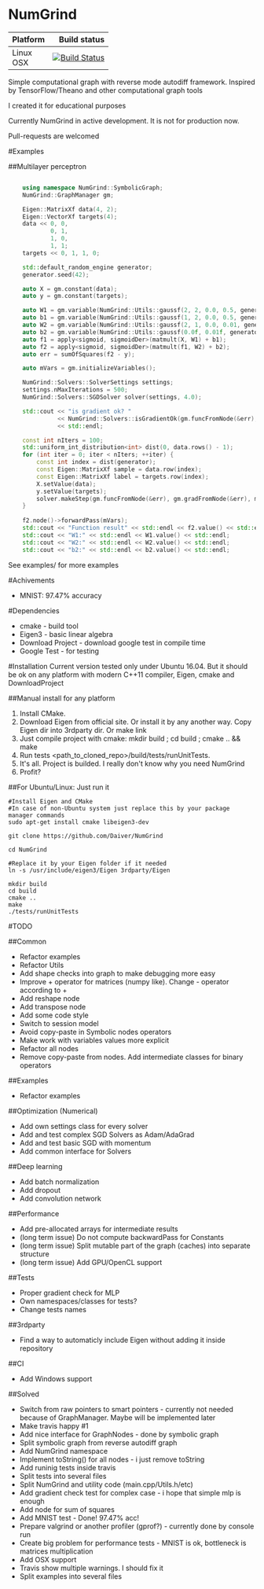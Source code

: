 # NumGrind

Platform | Build status
---------|-------------:
Linux <br> OSX| [![Build Status](https://travis-ci.org/Daiver/NumGrind.svg?branch=master)](https://travis-ci.org/Daiver/NumGrind)

Simple computational graph with reverse mode autodiff framework. Inspired by TensorFlow/Theano and other computational graph tools

I created it for educational purposes

Currently NumGrind in active development. It is not for production now.

Pull-requests are welcomed

#Examples

##Multilayer perceptron
```cpp

    using namespace NumGrind::SymbolicGraph;
    NumGrind::GraphManager gm;

    Eigen::MatrixXf data(4, 2);
    Eigen::VectorXf targets(4);
    data << 0, 0,
            0, 1,
            1, 0,
            1, 1;
    targets << 0, 1, 1, 0;

    std::default_random_engine generator;
    generator.seed(42);

    auto X = gm.constant(data);
    auto y = gm.constant(targets);

    auto W1 = gm.variable(NumGrind::Utils::gaussf(2, 2, 0.0, 0.5, generator));
    auto b1 = gm.variable(NumGrind::Utils::gaussf(1, 2, 0.0, 0.5, generator));
    auto W2 = gm.variable(NumGrind::Utils::gaussf(2, 1, 0.0, 0.01, generator));
    auto b2 = gm.variable(NumGrind::Utils::gaussf(0.0f, 0.01f, generator));
    auto f1 = apply<sigmoid, sigmoidDer>(matmult(X, W1) + b1);
    auto f2 = apply<sigmoid, sigmoidDer>(matmult(f1, W2) + b2);
    auto err = sumOfSquares(f2 - y);

    auto mVars = gm.initializeVariables();

    NumGrind::Solvers::SolverSettings settings;
    settings.nMaxIterations = 500;
    NumGrind::Solvers::SGDSolver solver(settings, 4.0);

    std::cout << "is gradient ok? "
              << NumGrind::Solvers::isGradientOk(gm.funcFromNode(&err), gm.gradFromNode(&err), mVars)
              << std::endl;

    const int nIters = 100;
    std::uniform_int_distribution<int> dist(0, data.rows() - 1);
    for (int iter = 0; iter < nIters; ++iter) {
        const int index = dist(generator);
        const Eigen::MatrixXf sample = data.row(index);
        const Eigen::MatrixXf label = targets.row(index);
        X.setValue(data);
        y.setValue(targets);
        solver.makeStep(gm.funcFromNode(&err), gm.gradFromNode(&err), mVars);
    }
    
    f2.node()->forwardPass(mVars);
    std::cout << "Function result" << std::endl << f2.value() << std::endl;
    std::cout << "W1:" << std::endl << W1.value() << std::endl;
    std::cout << "W2:" << std::endl << W2.value() << std::endl;
    std::cout << "b2:" << std::endl << b2.value() << std::endl;
```

See examples/ for more examples

#Achivements
 - MNIST: 97.47% accuracy

#Dependencies
 - cmake - build tool
 - Eigen3 - basic linear algebra
 - Download Project - download google test in compile time
 - Google Test - for testing

#Installation
Current version tested only under Ubuntu 16.04. But it should be ok on any platform with modern C++11 compiler, Eigen, cmake and DownloadProject

##Manual install for any platform
1. Install CMake.
2. Download Eigen from official site. Or install it by any another way. Copy Eigen dir into 3rdparty dir. Or make link
3. Just compile project with cmake: mkdir build ; cd build ; cmake .. && make
4. Run tests <path_to_cloned_repo>/build/tests/runUnitTests.
5. It's all. Project is builded. I really don't know why you need NumGrind
6. Profit?

##For Ubuntu/Linux:
Just run it
```
#Install Eigen and CMake
#In case of non-Ubuntu system just replace this by your package manager commands
sudo apt-get install cmake libeigen3-dev

git clone https://github.com/Daiver/NumGrind

cd NumGrind

#Replace it by your Eigen folder if it needed
ln -s /usr/include/eigen3/Eigen 3rdparty/Eigen

mkdir build 
cd build 
cmake .. 
make
./tests/runUnitTests

```

#TODO

##Common
 - Refactor examples
 - Refactor Utils
 - Add shape checks into graph to make debugging more easy
 - Improve + operator for matrices (numpy like). Change - operator according to +
 - Add reshape node
 - Add transpose node
 - Add some code style
 - Switch to session model
 - Avoid copy-paste in Symbolic nodes operators
 - Make work with variables values more explicit
 - Refactor all nodes
 - Remove copy-paste from nodes. Add intermediate classes for binary operators

##Examples
 - Refactor examples

##Optimization (Numerical)
 - Add own settings class for every solver
 - Add and test complex SGD Solvers as Adam/AdaGrad
 - Add and test basic SGD with momentum
 - Add common interface for Solvers

##Deep learning
 - Add batch normalization
 - Add dropout
 - Add convolution network

##Performance
 - Add pre-allocated arrays for intermediate results
 - (long term issue) Do not compute backwardPass for Constants
 - (long term issue) Split mutable part of the graph (caches) into separate structure
 - (long term issue) Add GPU/OpenCL support

##Tests
 - Proper gradient check for MLP 
 - Own namespaces/classes for tests?
 - Change tests names

##3rdparty
 - Find a way to automaticly include Eigen without adding it inside repository

##CI
 - Add Windows support

##Solved
 - Switch from raw pointers to smart pointers - currently not needed because of GraphManager. Maybe will be implemented later
 - Make travis happy #1
 - Add nice interface for GraphNodes - done by symbolic graph
 - Split symbolic graph from reverse autodiff graph
 - Add NumGrind namespace
 - Implement toString() for all nodes - i just remove toString
 - Add runinig tests inside travis
 - Split tests into several files
 - Split NumGrind and utility code (main.cpp/Utils.h/etc)
 - Add gradient check test for complex case - i hope that simple mlp is enough
 - Add node for sum of squares
 - Add MNIST test - Done! 97.47% acc!
 - Prepare valgrind or another profiler (gprof?) - currently done by console run
 - Create big problem for performance tests - MNIST is ok, bottleneck is matrices multiplication
 - Add OSX support
 - Travis show multiple warnings. I should fix it
 - Split examples into several files

